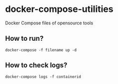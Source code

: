 # docker-compose-utilities
Docker Compose files of opensource tools

## How to run?
```
docker-compose -f filename up -d
```

## How to check logs?
```
docker-compose logs -f containerid
```
